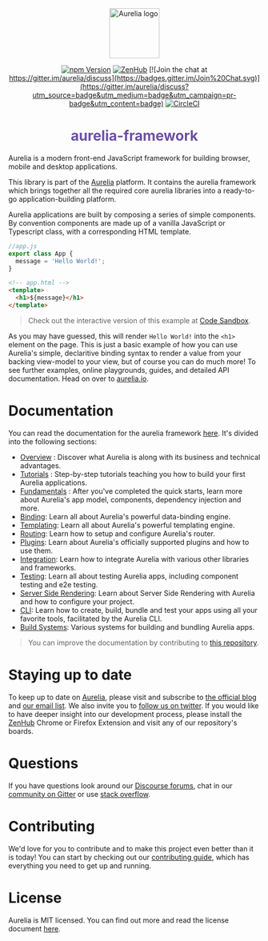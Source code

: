 <div align="center" style="display:flex; justify-content:center">
  <a href="https://aurelia.io" target="_blank" rel="noopener noreferrer">
    <img width="100" src="https://aurelia.io/styles/images/aurelia-icon.svg" alt="Aurelia logo">
  </a>
</div>

<div align="center">

  [![npm Version](https://img.shields.io/npm/v/aurelia-framework.svg)](https://www.npmjs.com/package/aurelia-framework)
  [![ZenHub](https://raw.githubusercontent.com/ZenHubIO/support/master/zenhub-badge.png)](https://zenhub.io)
  [![Join the chat at https://gitter.im/aurelia/discuss](https://badges.gitter.im/Join%20Chat.svg)](https://gitter.im/aurelia/discuss?utm_source=badge&utm_medium=badge&utm_campaign=pr-badge&utm_content=badge)
  [![CircleCI](https://circleci.com/gh/aurelia/framework.svg?style=shield)](https://circleci.com/gh/aurelia/framework)

</div>

<h1 align="center" style="color:#6d50a2">aurelia-framework</h1>

Aurelia is a modern front-end JavaScript framework for building browser, mobile and desktop applications.

This library is part of the [Aurelia](http://www.aurelia.io/) platform. It contains the aurelia framework which brings together all the required core aurelia libraries into a ready-to-go application-building platform.

Aurelia applications are built by composing a series of simple components. By convention components are made up of a vanilla JavaScript or Typescript class, with a corresponding HTML template. 

```js
//app.js
export class App {
  message = 'Hello World!';
}
```

```html
<!-- app.html -->
<template>
  <h1>${message}</h1>
</template>

```
>Check out the interactive version of this example at [Code Sandbox](https://codesandbox.io/s/849oxmjm82).

As you may have guessed, this will render `Hello World!`  into the `<h1>` element on the page. This is just a basic example of how you can use Aurelia's simple, declaritive binding syntax to render a value from your backing view-model to your view, but of course you can do much more! To see further examples, online playgrounds, guides, and detailed API documentation. Head on over to [aurelia.io](https://aurelia.io).


# Documentation

You can read the documentation for the aurelia framework [here](http://aurelia.io/docs). It's divided into the following sections:

* [Overview](https://aurelia.io/docs/) : Discover what Aurelia is along with its business and technical advantages.
* [Tutorials](https://aurelia.io/docs/tutorials) : Step-by-step tutorials teaching you how to build your first Aurelia applications.
* [Fundamentals](https://aurelia.io/docs/) : After you've completed the quick starts, learn more about Aurelia's app model, components, dependency injection and more.
* [Binding](https://aurelia.io/docs/binding): Learn all about Aurelia's powerful data-binding engine.
* [Templating](https://aurelia.io/docs/binding): Learn all about Aurelia's powerful templating engine.
* [Routing](https://aurelia.io/docs/routing): Learn how to setup and configure Aurelia's router.
* [Plugins](https://aurelia.io/docs/plugins): Learn about Aurelia's officially supported plugins and how to use them.
* [Integration](https://aurelia.io/docs/integration): Learn how to integrate Aurelia with various other libraries and frameworks.
* [Testing](https://aurelia.io/docs/testing): Learn all about testing Aurelia apps, including component testing and e2e testing.
* [Server Side Rendering](https://aurelia.io/docs/ssr): Learn about Server Side Rendering with Aurelia and how to configure your project.
* [CLI](https://aurelia.io/docs/cli): Learn how to create, build, bundle and test your apps using all your favorite tools, facilitated by the Aurelia CLI.
* [Build Systems](https://aurelia.io/docs/build-systems): Various systems for building and bundling Aurelia apps.
  
>You can improve the documentation by contributing to [this repository](https://github.com/aurelia/documentation).

# Staying up to date
To keep up to date on [Aurelia](http://www.aurelia.io/), please visit and subscribe to [the official blog](http://blog.aurelia.io/) and [our email list](http://eepurl.com/ces50j). We also invite you to [follow us on twitter](https://twitter.com/aureliaeffect).  If you would like to have deeper insight into our development process, please install the [ZenHub](https://zenhub.io) Chrome or Firefox Extension and visit any of our repository's boards.

# Questions
If you have questions look around our [Discourse forums](https://discourse.aurelia.io/), chat in our [community on Gitter](https://gitter.im/aurelia/discuss) or use [stack overflow](http://stackoverflow.com/search?q=aurelia).

# Contributing
We'd love for you to contribute and to make this project even better than it is today! You can start by checking out our [contributing guide](CONTRIBUTING.md), which has everything you need to get up and running.

# License 
Aurelia is MIT licensed. You can find out more and read the license document [here](LICENSE).
